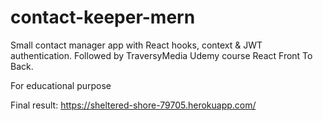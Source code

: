 # contact-keeper-mern

Small contact manager app with React hooks, context & JWT authentication. Followed by TraversyMedia Udemy course React Front To Back.

For educational purpose

Final result: https://sheltered-shore-79705.herokuapp.com/
